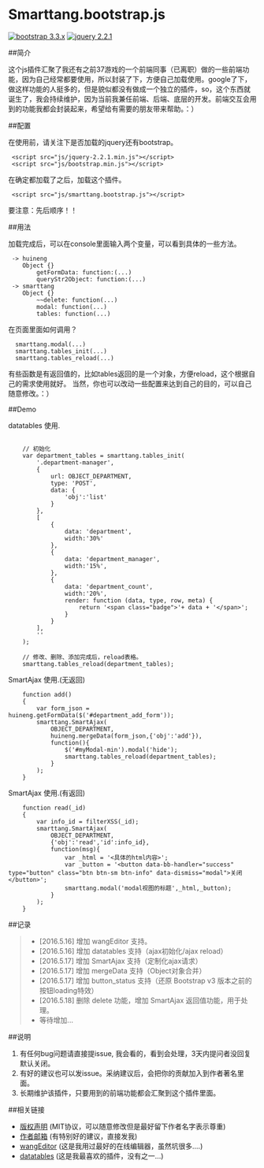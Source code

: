 # Smarttang.bootstrap.js

[![bootstrap 3.3.x](https://img.shields.io/badge/bootstrap-3.3.X-green.svg)](https://www.bootcss.com/)  [![jquery 2.2.1](https://img.shields.io/badge/jquery-2.2.1-green.svg)](http://jquery.com/download/)


##简介

这个js插件汇聚了我还有之前37游戏的一个前端同事（已离职）做的一些前端功能，因为自己经常都要使用，所以封装了下，方便自己加载使用。google了下，做这样功能的人挺多的，但是貌似都没有做成一个独立的插件，so，这个东西就诞生了，我会持续维护，因为当前我兼任前端、后端、底层的开发。前端交互会用到的功能我都会封装起来，希望给有需要的朋友带来帮助。：）

##配置

在使用前，请关注下是否加载的jquery还有bootstrap。

```
 <script src="js/jquery-2.2.1.min.js"></script>
 <script src="js/bootstrap.min.js"></script>
```
在确定都加载了之后，加载这个插件。

```
 <script src="js/smarttang.bootstrap.js"></script>
```
要注意：先后顺序！！

##用法

加载完成后，可以在console里面输入两个变量，可以看到具体的一些方法。

```
 -> huineng
	Object {}
		getFormData: function:(...)
		queryStr2Object: function:(...)
 -> smarttang
 	Object {}
 		~~delete: function(...)
 		modal: function(...)
 		tables: function(...)
```
在页面里面如何调用？

```
  smarttang.modal(...)
  smarttang.tables_init(...)
  smarttang.tables_reload(...)

```
有些函数是有返回值的，比如tables返回的是一个对象，方便reload，这个根据自己的需求使用就好。
当然，你也可以改动一些配置来达到自己的目的，可以自己随意修改。：）

##Demo

datatables 使用.

```

	// 初始化
	var department_tables = smarttang.tables_init(
		'.department-manager',
		{
			url: OBJECT_DEPARTMENT,
			type: 'POST',
			data: {
				'obj':'list'
			}
		},
		[
			{
				data: 'department',
				width:'30%'
			},
			{
				data: 'department_manager',
				width:'15%',
			},
			{
				data: 'department_count',
				width:'20%',
	        	render: function (data, type, row, meta) {
	        		return '<span class="badge">'+ data + '</span>';
	        	}
			}
		],
		''
	);

	// 修改、删除、添加完成后，reload表格。
	smarttang.tables_reload(department_tables);

```

SmartAjax 使用.(无返回)

```
	function add()
	{
		var form_json = huineng.getFormData($('#department_add_form'));
		smarttang.SmartAjax(
			OBJECT_DEPARTMENT,
			huineng.mergeData(form_json,{'obj':'add'}),
			function(){
				$('#myModal-min').modal('hide');
				smarttang.tables_reload(department_tables);
			}
		);
	}
```

SmartAjax 使用.(有返回)

```
	function read(_id)
	{
		var info_id = filterXSS(_id);
		smarttang.SmartAjax(
			OBJECT_DEPARTMENT,
			{'obj':'read','id':info_id},
			function(msg){
				var _html = '<具体的html内容>';
				var _button = '<button data-bb-handler="success" type="button" class="btn btn-sm btn-info" data-dismiss="modal">关闭</button>';
				smarttang.modal('modal视图的标题',_html,_button);
			}
		);
	}
```

##记录
> * [2016.5.16] 增加 wangEditor 支持。
> * [2016.5.16] 增加 datatables 支持（ajax初始化/ajax reload）
> * [2016.5.17] 增加 SmartAjax 支持（定制化ajax请求）
> * [2016.5.17] 增加 mergeData 支持（Object对象合并）
> * [2016.5.17] 增加 button_status 支持（还原 Bootstrap v3 版本之前的按钮loading特效）
> * [2016.5.18] 删除 delete 功能，增加 SmartAjax 返回值功能，用于处理。
> * 等待增加...

##说明

1. 有任何bug问题请直接提issue, 我会看的，看到会处理，3天内提问者没回复默认关闭。
2. 有好的建议也可以发issue。采纳建议后，会把你的贡献加入到作者著名里面。
3. 长期维护该插件，只要用到的前端功能都会汇聚到这个插件里面。

##相关链接

* [版权声明](./LICENSE) (MIT协议，可以随意修改但是最好留下作者名字表示尊重)
* [作者邮箱](mailto:tangyucong@163.com) (有特别好的建议，直接发我)
* [wangEditor](http://wangeditor.github.io/) (这是我用过最好的在线编辑器，虽然坑很多....)
* [datatables](https://www.datatables.net/) (这是我最喜欢的插件，没有之一...)